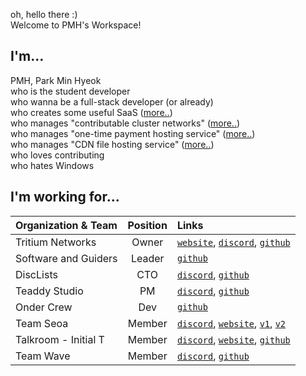 oh, hello there :)\
Welcome to PMH's Workspace!

## I'm...
PMH, Park Min Hyeok\
who is the student developer\
who wanna be a full-stack developer (or already)\
who creates some useful SaaS ([more..](http://short.kro.kr))\
who manages "contributable cluster networks" ([more..](https://trinets.xyz))\
who manages "one-time payment hosting service" ([more..](https://trinets.xyz))\
who manages "CDN file hosting service" ([more..](https://cdn.trinets.xyz))\
who loves contributing\
who hates Windows

## I'm working for...
| Organization & Team  | Position | Links                                                                                 |
|:-------------------- |:--------:|:------ |
| Tritium Networks     | Owner    | [`website`](https://trinets.xyz), [`discord`](https://discord.gg/FK29Fym), [`github`](https://github.com/TritiumNetworks)
| Software and Guiders | Leader   | [`github`](https://github.com/SoftWareAndGuider)
| DiscLists            | CTO      | [`discord`](https://discord.gg/NtNH7dr), [`github`](https://github.com/DiscLists)
| Teaddy Studio        | PM       | [`discord`](https://discord.gg/mpAJ3wS), [`github`](https://github.com/Teaddy-Studio)
| Onder Crew           | Dev      | [`github`](https://github.com/OnderCrew)
| Team Seoa            | Member   | [`discord`](https://discord.gg/BHS5pw3), [`website`](https://seoa.space/), [`v1`](https://github.com/seoaapp), [`v2`](https://github.com/SeoaV2)
| Talkroom - Initial T | Member   | [`discord`](https://discord.gg/D2XYQQt), [`website`](https://worldmoat3.wixsite.com/talkroom), [`github`](https://github.com/talkroom-development-team)
| Team Wave            | Member   | [`discord`](https://discord.gg/ctFpAHj), [`github`](https://github.com/Team-WAVE-x)
